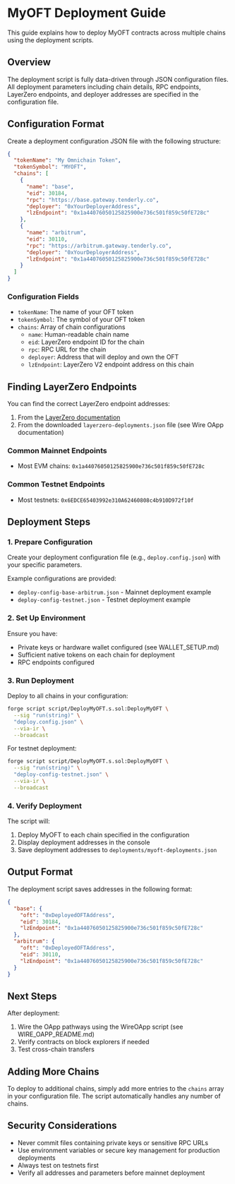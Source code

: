 # MyOFT Deployment Guide

This guide explains how to deploy MyOFT contracts across multiple chains using the deployment scripts.

## Overview

The deployment script is fully data-driven through JSON configuration files. All deployment parameters including chain details, RPC endpoints, LayerZero endpoints, and deployer addresses are specified in the configuration file.

## Configuration Format

Create a deployment configuration JSON file with the following structure:

```json
{
  "tokenName": "My Omnichain Token",
  "tokenSymbol": "MYOFT",
  "chains": [
    {
      "name": "base",
      "eid": 30184,
      "rpc": "https://base.gateway.tenderly.co",
      "deployer": "0xYourDeployerAddress",
      "lzEndpoint": "0x1a44076050125825900e736c501f859c50fE728c"
    },
    {
      "name": "arbitrum",
      "eid": 30110,
      "rpc": "https://arbitrum.gateway.tenderly.co",
      "deployer": "0xYourDeployerAddress",
      "lzEndpoint": "0x1a44076050125825900e736c501f859c50fE728c"
    }
  ]
}
```

### Configuration Fields

- `tokenName`: The name of your OFT token
- `tokenSymbol`: The symbol of your OFT token
- `chains`: Array of chain configurations
  - `name`: Human-readable chain name
  - `eid`: LayerZero endpoint ID for the chain
  - `rpc`: RPC URL for the chain
  - `deployer`: Address that will deploy and own the OFT
  - `lzEndpoint`: LayerZero V2 endpoint address on this chain

## Finding LayerZero Endpoints

You can find the correct LayerZero endpoint addresses:
1. From the [LayerZero documentation](https://docs.layerzero.network/v2/developers/evm/technical-reference/deployed-contracts)
2. From the downloaded `layerzero-deployments.json` file (see Wire OApp documentation)

### Common Mainnet Endpoints
- Most EVM chains: `0x1a44076050125825900e736c501f859c50fE728c`

### Common Testnet Endpoints
- Most testnets: `0x6EDCE65403992e310A62460808c4b910D972f10f`

## Deployment Steps

### 1. Prepare Configuration

Create your deployment configuration file (e.g., `deploy.config.json`) with your specific parameters.

Example configurations are provided:
- `deploy-config-base-arbitrum.json` - Mainnet deployment example
- `deploy-config-testnet.json` - Testnet deployment example

### 2. Set Up Environment

Ensure you have:
- Private keys or hardware wallet configured (see WALLET_SETUP.md)
- Sufficient native tokens on each chain for deployment
- RPC endpoints configured

### 3. Run Deployment

Deploy to all chains in your configuration:

```bash
forge script script/DeployMyOFT.s.sol:DeployMyOFT \
  --sig "run(string)" \
  "deploy.config.json" \
  --via-ir \
  --broadcast
```

For testnet deployment:

```bash
forge script script/DeployMyOFT.s.sol:DeployMyOFT \
  --sig "run(string)" \
  "deploy-config-testnet.json" \
  --via-ir \
  --broadcast
```

### 4. Verify Deployment

The script will:
1. Deploy MyOFT to each chain specified in the configuration
2. Display deployment addresses in the console
3. Save deployment addresses to `deployments/myoft-deployments.json`

## Output Format

The deployment script saves addresses in the following format:

```json
{
  "base": {
    "oft": "0xDeployedOFTAddress",
    "eid": 30184,
    "lzEndpoint": "0x1a44076050125825900e736c501f859c50fE728c"
  },
  "arbitrum": {
    "oft": "0xDeployedOFTAddress",
    "eid": 30110,
    "lzEndpoint": "0x1a44076050125825900e736c501f859c50fE728c"
  }
}
```

## Next Steps

After deployment:
1. Wire the OApp pathways using the WireOApp script (see WIRE_OAPP_README.md)
2. Verify contracts on block explorers if needed
3. Test cross-chain transfers

## Adding More Chains

To deploy to additional chains, simply add more entries to the `chains` array in your configuration file. The script automatically handles any number of chains.

## Security Considerations

- Never commit files containing private keys or sensitive RPC URLs
- Use environment variables or secure key management for production deployments
- Always test on testnets first
- Verify all addresses and parameters before mainnet deployment 